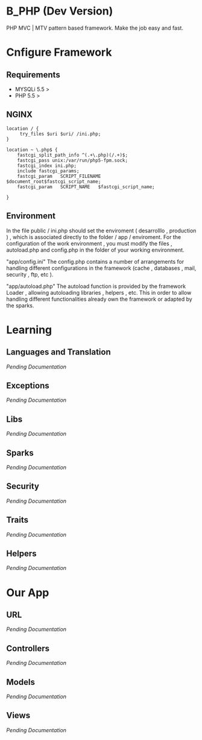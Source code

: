 B_PHP (Dev Version)
===================
PHP MVC | MTV pattern based framework. Make the job easy and fast.

Cnfigure Framework
=======

Requirements
------------
* MYSQLi 5.5 >
* PHP 5.5 >

NGINX
-----
    location / {
         try_files $uri $uri/ /ini.php;
    }

    location ~ \.php$ {
        fastcgi_split_path_info ^(.+\.php)(/.+)$;
        fastcgi_pass unix:/var/run/php5-fpm.sock;
        fastcgi_index ini.php;
        include fastcgi_params;
        fastcgi_param   SCRIPT_FILENAME  $document_root$fastcgi_script_name;
        fastcgi_param   SCRIPT_NAME   $fastcgi_script_name;

    }


Environment
----------
In the file public / ini.php should set the enviroment ( desarrolllo , production ) , which is associated directly to the folder / app / enviroment.
For the configuration of the work environment , you must modify the files , autoload.php and config.php in the folder of your working environment.

"app/config.ini"
The config.php contains a number of arrangements for handling different configurations in the framework (cache , databases , mail, security , ftp, etc ).

"app/autoload.php"
The autoload function is provided by the framework Loader , allowing autoloading libraries , helpers , etc. This in order to allow handling different functionalities already own the framework or adapted by the sparks.


Learning
=========

Languages and Translation
------------------------
*Pending Documentation*

Exceptions
----------
*Pending Documentation*

Libs
----
*Pending Documentation*

Sparks
------
*Pending Documentation*

Security
------
*Pending Documentation*

Traits
-----
*Pending Documentation*

Helpers
-----
*Pending Documentation*

Our App
======

URL
-----
*Pending Documentation*

Controllers
-----------
*Pending Documentation*

Models
-------
*Pending Documentation*

Views
-----
*Pending Documentation*

